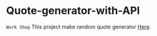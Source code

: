 # Quote-generator-with-API
`Work Shop`
This project make random quote generator [Here](https://chanwarichawki.github.io/Quote-generator-with-API/).
